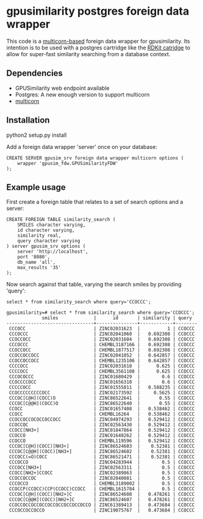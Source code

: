 # gpusimilarity postgres foreign data wrapper

This code is a [multicorn-based](https://multicorn.org/) foreign data wrapper for gpusimilarity.  Its intention is to be used with a postgres cartridge like the [RDKit catridge](http://www.rdkit.org/docs/Cartridge.html) to allow for super-fast similarity searching from a database context.

## Dependencies
* GPUSimilarity web endpoint available
* Postgres:  A new enough version to support multicorn
* [multicorn](https://multicorn.org/)

## Installation
python2 setup.py install

Add a foreign data wrapper 'server' once on your database:

```
CREATE SERVER gpusim_srv foreign data wrapper multicorn options (
    wrapper 'gpusim_fdw.GPUSimilarityFDW'
);
```

## Example usage
First create a foreign table that relates to a set of search options and a server:
```
CREATE FOREIGN TABLE similarity_search (
    SMILES character varying,
    id character varying,
    similarity real,
    query character varying
) server gpusim_srv options (
    server 'http://localhost',
    port '8080',
    db_name 'all',
    max_results '35'
);
```

Now search against that table, varying the search smiles by providing 'query':

`select * from similarity_search where query='CCOCCC';`

```
gpusimilarity=# select * from similarity_search where query='CCOCCC';
             smiles             |      id       | similarity | query
--------------------------------+---------------+------------+--------
 CCCOCC                         | ZINC02031623  |          1 | CCOCCC
 CCCOCCC                        | ZINC02041060  |   0.692308 | CCOCCC
 CCOCCOCC                       | ZINC02031604  |   0.692308 | CCOCCC
 CCCOCCC                        | CHEMBL3187166 |   0.692308 | CCOCCC
 CCOCCOCC                       | CHEMBL1877517 |   0.692308 | CCOCCC
 CCOCCOCCOCC                    | ZINC02041052  |   0.642857 | CCOCCC
 CCOCCOCCOCC                    | CHEMBL1235106 |   0.642857 | CCOCCC
 CCCCOCC                        | ZINC02031618  |      0.625 | CCOCCC
 CCCCOCC                        | CHEMBL3561108 |      0.625 | CCOCCC
 CCCOCOCCC                      | ZINC01680429  |        0.6 | CCOCCC
 CCOCCCCOCC                     | ZINC01656310  |        0.6 | CCOCCC
 CCCCCOCC                       | ZINC01555811  |   0.588235 | CCOCCC
 CCOCCCCCCCCCOCC                | ZINC02173592  |     0.5625 | CCOCCC
 CCCOC[C@H](COCC)O              | ZINC86522641  |       0.55 | CCOCCC
 CCCOC[C@@H](COCC)O             | ZINC86522640  |       0.55 | CCOCCC
 CCOCC                          | ZINC01657408  |   0.538462 | CCOCCC
 CCOCC                          | CHEMBL16264   |   0.538462 | CCOCCC
 CCOCCOCCOCOCCOCCOCC            | ZINC04974293  |   0.529412 | CCOCCC
 CCOCCOC                        | ZINC02563430  |   0.529412 | CCOCCC
 CCOCC[NH3+]                    | ZINC01847864  |   0.529412 | CCOCCC
 CCOCCO                         | ZINC01648262  |   0.529412 | CCOCCC
 CCOCCO                         | CHEMBL119596  |   0.529412 | CCOCCC
 CCCOC[C@H](COCC)[NH3+]         | ZINC86524603  |    0.52381 | CCOCCC
 CCCOC[C@@H](COCC)[NH3+]        | ZINC86524602  |    0.52381 | CCOCCC
 CCCOCC(=O)COCC                 | ZINC86521471  |    0.52381 | CCOCCC
 CCCOCCO                        | ZINC04283944  |        0.5 | CCOCCC
 CCCOCC[NH3+]                   | ZINC02563311  |        0.5 | CCOCCC
 CCOCC[NH2+]CCOCC               | ZINC02389863  |        0.5 | CCOCCC
 CCOCCOCCOC                     | ZINC02040081  |        0.5 | CCOCCC
 CCCOCCO                        | CHEMBL3189002 |        0.5 | CCOCCC
 CCOCCP(CCOCC)CCP(CCOCC)CCOCC   | CHEMBL1615784 |        0.5 | CCOCCC
 CCCOC[C@H](COCC)[NH2+]C        | ZINC86524608  |   0.478261 | CCOCCC
 CCCOC[C@@H](COCC)[NH2+]C       | ZINC86524607  |   0.478261 | CCOCCC
 CCOCCOCCOCCOCCOCCOCCOCCOCCOCCO | ZINC61389413  |   0.473684 | CCOCCC
 CCCOCCOCCOCCO                  | ZINC19075767  |   0.473684 | CCOCCC
```
